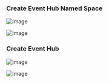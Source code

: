 
### Create Event Hub Named Space

![image](https://github.com/user-attachments/assets/70b63e39-0c34-4614-bcf5-19159090680c)

![image](https://github.com/user-attachments/assets/796c060a-48d2-4b4f-8a36-42832429d990)

### Create Event Hub

![image](https://github.com/user-attachments/assets/6c5fc985-da20-4dc8-8cfb-6e32733816a4)

![image](https://github.com/user-attachments/assets/9e56a465-ad43-42a9-8c06-d15ee9538ea5)
